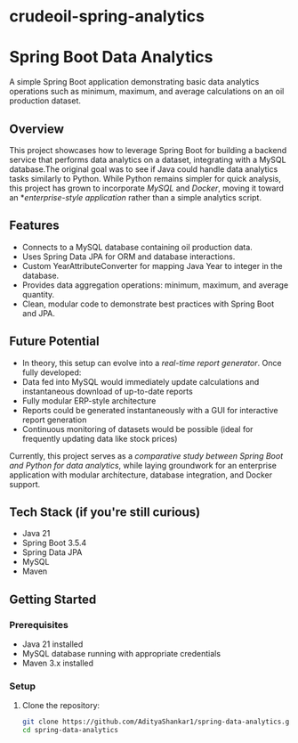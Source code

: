 # crudeoil-spring-analytics
# Spring Boot Data Analytics

A simple Spring Boot application demonstrating basic data analytics operations such as minimum, maximum, and average calculations on an oil production dataset.

## Overview

This project showcases how to leverage Spring Boot for building a backend service that performs data analytics on a dataset, integrating with a MySQL database.The original goal was to see if Java could handle data analytics tasks similarly to Python. While Python remains simpler for quick analysis, this project has grown to incorporate *MySQL* and *Docker*, moving it toward an **enterprise-style application* rather than a simple analytics script.

## Features

- Connects to a MySQL database containing oil production data.
- Uses Spring Data JPA for ORM and database interactions.
- Custom YearAttributeConverter for mapping Java Year to integer in the database.
- Provides data aggregation operations: minimum, maximum, and average quantity.
- Clean, modular code to demonstrate best practices with Spring Boot and JPA.

## Future Potential
- In theory, this setup can evolve into a *real-time report generator*. Once fully developed:  
- Data fed into MySQL would immediately update calculations and instantaneous download of up-to-date reports
-  Fully modular ERP-style architecture
- Reports could be generated instantaneously with a GUI for interactive report generation 
- Continuous monitoring of datasets would be possible (ideal for frequently updating data like stock prices)

Currently, this project serves as a *comparative study between Spring Boot and Python for data analytics*, while laying groundwork for an enterprise application with modular architecture, database integration, and Docker support.

## Tech Stack (if you're still curious)

- Java 21
- Spring Boot 3.5.4
- Spring Data JPA
- MySQL
- Maven

## Getting Started

### Prerequisites

- Java 21 installed
- MySQL database running with appropriate credentials
- Maven 3.x installed

### Setup

1. Clone the repository:

   ```bash
   git clone https://github.com/AdityaShankar1/spring-data-analytics.git
   cd spring-data-analytics
